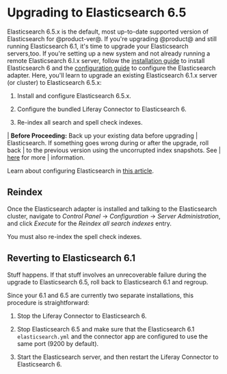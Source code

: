 # Upgrading to Elasticsearch 6.5

Elasticsearch 6.5.x is the default, most up-to-date supported version of
Elasticsearch for @product-ver@. If you're upgrading @product@ and still running
Elasticsearch 6.1, it's time to upgrade your Elasticsearch servers,too. If
you're setting up a new system and not already running a remote Elasticsearch
6.l.x server, follow the [installation
guide](/docs/7-2/deploy/-/knowledge_base/d/installing-elasticsearch) to install
Elasticsearch 6 and the [configuration
guide](/docs/7-2/deploy/-/knowledge_base/d/configuring-the-liferay-elasticsearch-connector)
to configure the Elasticsearch adapter. Here, you'll learn to upgrade an
existing Elasticsearch 6.1.x server (or cluster) to Elasticsearch 6.5.x: 

1.  Install and configure Elasticsearch 6.5.x.

2.  Configure the bundled Liferay Connector to Elasticsearch 6.

3.  Re-index all search  and spell check indexes.

| **Before Proceeding:** Back up your existing data before upgrading
| Elasticsearch. If something goes wrong during or after the upgrade, roll back
| to the previous version using the uncorrupted index snapshots. See
| [here](/docs/7-2/deploy/-/knowledge_base/d/backing-up-elasticsearch) for more
| information.

Learn about configuring Elasticsearch in [this article](/docs/7-2/deploy/-/knowledge_base/d/configuring-the-liferay-elasticsearch-connector).

## Reindex

Once the Elasticsearch adapter is installed and talking to the Elasticsearch
cluster, navigate to *Control Panel* &rarr; *Configuration* &rarr; *Server
Administration*, and click *Execute* for the *Reindex all search indexes* entry.

You must also re-index the spell check indexes.

## Reverting to Elasticsearch 6.1 

Stuff happens. If that stuff involves an unrecoverable failure during the
upgrade to Elasticsearch 6.5, roll back to Elasticsearch 6.1 and regroup.

Since your 6.1 and 6.5 are currently two separate installations, this procedure
is straightforward:

1.  Stop the Liferay Connector to Elasticsearch 6.

3.  Stop Elasticsearch 6.5 and make sure that the Elasticsearch 6.1
    `elasticsearch.yml` and the connector app are configured to use the same
    port (9200 by default).

3.  Start the Elasticsearch server, and then restart the Liferay Connector to
    Elasticsearch 6.


